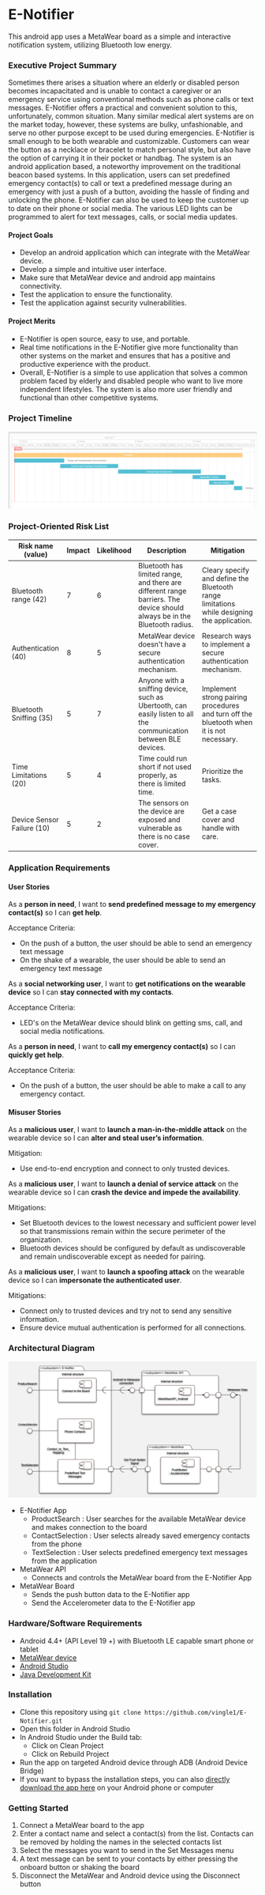 # E-Notifier 
This android app uses a MetaWear board as a simple and interactive notification system, utilizing Bluetooth low energy. 

### Executive Project Summary

Sometimes there arises a situation where an elderly or disabled person becomes incapacitated and is unable to contact a caregiver or an emergency service using conventional methods such as phone calls or text messages. E-Notifier offers a practical and convenient solution to this, unfortunately, common situation. Many similar medical alert systems are on the market today, however, these systems are bulky, unfashionable, and serve no other purpose except to be used during emergencies. E-Notifier is small enough to be both wearable and customizable. Customers can wear the button as a necklace or bracelet to match personal style, but also have the option of carrying it in their pocket or handbag. The system is an android application based, a noteworthy improvement on the traditional beacon based systems. In this application, users can set predefined emergency contact(s) to call or text a predefined message during an emergency with just a push of a button, avoiding the hassle of finding and unlocking the phone. E-Notifier can also be used to keep the customer up to date on their phone or social media. The various LED lights can be programmed to alert for text messages, calls, or social media updates. 

#### Project Goals

* Develop an android application which can integrate with the MetaWear device.
* Develop a simple and intuitive user interface.
* Make sure that MetaWear device and android app maintains connectivity.
* Test the application to ensure the functionality.
* Test the application against security vulnerabilities. 

#### Project Merits 

* E-Notifier is open source, easy to use, and portable.
* Real time notifications in the E-Notifier give more functionality than other systems on the market and ensures that has a positive and productive experience with the product. 
* Overall, E-Notifier is a simple to use application that solves a common problem faced by elderly and disabled people who want to live more independent lifestyles. The system is also more user friendly and functional than other competitive systems.


### Project Timeline

![Project-timeline](timeline.png)

### Project-Oriented Risk List

|Risk name (value)  | Impact     | Likelihood | Description | Mitigation |
|-------------------|------------|------------|-------------|------------|
|Bluetooth range (42) | 7 | 6 | Bluetooth has limited range, and there are different range barriers. The device should always be in the Bluetooth radius. | Cleary specify and define the Bluetooth range limitations while designing the application. |
|Authentication (40) | 8 | 5| MetaWear device doesn't have a secure authentication mechanism. | Research ways to implement a secure authentication mechanism. |
|Bluetooth Sniffing (35) | 5 | 7 | Anyone with a sniffing device, such as Ubertooth, can easily listen to all the communication between BLE devices. | Implement strong pairing procedures and turn off the bluetooth when it is not necessary.| 
|Time Limitations (20) | 5 | 4 | Time could run short if not used properly, as there is limited time. | Prioritize the tasks. |
|Device Sensor Failure (10) | 5 | 2 | The sensors on the device are exposed and vulnerable as there is no case cover. | Get a case cover and handle with care. |   

### Application Requirements 

#### User Stories

As a **person in need**, I want to **send predefined message to my emergency contact(s)** so I can **get help**.

Acceptance Criteria:
  * On the push of a button, the user should be able to send an emergency text message
  * On the shake of a wearable, the user should be able to send an emergency text message 

As a **social networking user**, I want to **get notifications on the wearable device** so I can **stay connected with my contacts**.

Acceptance Criteria:
  * LED's on the MetaWear device should blink on getting sms, call, and social media notifications. 

As a **person in need**, I want to **call my emergency contact(s)** so I can **quickly get help**.

Acceptance Criteria:
* On the push of a button, the user should be able to make a call to any emergency contact.

#### Misuser Stories

As a **malicious user**, I want to **launch a man-in-the-middle attack** on the wearable device so I can **alter and steal user’s information**.

Mitigation:
  * Use end-to-end encryption and connect to only trusted devices.

As a **malicious user**, I want to **launch a denial of service attack** on the wearable device so I can **crash the device and impede the availability**.

Mitigations:
  * Set Bluetooth devices to the lowest necessary and sufficient power level so that transmissions remain within the secure perimeter of the organization.
  * Bluetooth devices should be configured by default as undiscoverable and remain undiscoverable except as needed for pairing.

As a **malicious user**, I want to **launch a spoofing attack** on the wearable device so I can **impersonate the authenticated user**.

Mitigations:
  * Connect only to trusted devices and try not to send any sensitive information.
  * Ensure device mutual authentication is performed for all connections.

### Architectural Diagram

![Architectural-Diagram](Software_Component_Diagram.png)

* E-Notifier App
  * ProductSearch : User searches for the available MetaWear device and makes connection to the board
  * ContactSelection : User selects already saved emergency contacts from the phone
  * TextSelection : User selects predefined emergency text messages from the application
* MetaWear API
  * Connects and controls the MetaWear board from the E-Notifier App
* MetaWear Board
  * Sends the push button data to the E-Notifier app
  * Send the Accelerometer data to the E-Notifier app
  
### Hardware/Software Requirements

* Android 4.4+ (API Level 19 +) with Bluetooth LE capable smart phone or tablet
* [MetaWear device](https://mbientlab.com/product/metawearr/)
* [Android Studio](https://developer.android.com/studio/index.html)
* [Java Development Kit](http://www.oracle.com/technetwork/java/javase/downloads/index-jsp-138363.html)

### Installation

* Clone this repository using `git clone https://github.com/vingle1/E-Notifier.git`
* Open this folder in Android Studio
* In Android Studio under the Build tab: 
  * Click on Clean Project
  * Click on Rebuild Project
* Run the app on targeted Android device through ADB (Android Device Bridge)
* If you want to bypass the installation steps, you can also [directly download the app here](E-Notifier.apk) on your Android phone or computer  

### Getting Started

1. Connect a MetaWear board to the app 
1. Enter a contact name and select a contact(s) from the list. Contacts can be removed by holding the names in the selected contacts list 
1. Select the messages you want to send in the Set Messages menu 
1. A text message can be sent to your contacts by either pressing the onboard button or shaking the board
1. Disconnect the MetaWear and Android device using the Disconnect button











  
  
